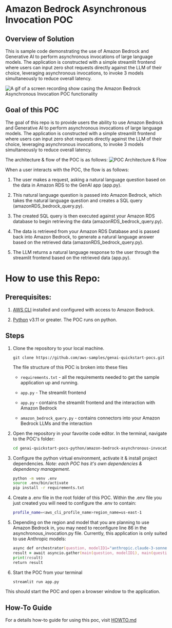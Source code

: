 # Amazon Bedrock Asynchronous Invocation POC

## Overview of Solution

This is sample code demonstrating the use of Amazon Bedrock and Generative AI to perform asynchronous invocations of large language models. The application is constructed with a simple streamlit frontend where users can input zero shot requests directly against the LLM of their choice, leveraging asynchronous invocations, to invoke 3 models simultaneously to reduce overall latency.

![A gif of a screen recording show casing the Amazon Bedrock Asynchronous Invocation POC functionality](images/demo.gif)


## Goal of this POC
The goal of this repo is to provide users the ability to use Amazon Bedrock and Generative AI to perform asynchronous invocations of large language models. The application is constructed with a simple streamlit frontend where users can input zero shot requests directly against the LLM of their choice, leveraging asynchronous invocations, to invoke 3 models simultaneously to reduce overall latency.

The architecture & flow of the POC is as follows:
![POC Architecture & Flow](images/architecture.png 'POC Architecture')


When a user interacts with the POC, the flow is as follows:

1. The user makes a request, asking a natural language question based on the data in Amazon RDS to the GenAI app (app.py).

1. This natural language question is passed into Amazon Bedrock, which takes the natural language question and creates a SQL query (amazonRDS_bedrock_query.py).

1. The created SQL query is then executed against your Amazon RDS database to begin retrieving the data (amazonRDS_bedrock_query.py).

1. The data is retrieved from your Amazon RDS Database and is passed back into Amazon Bedrock, to generate a natural language answer based on the retrieved data (amazonRDS_bedrock_query.py).

1. The LLM returns a natural language response to the user through the streamlit frontend based on the retrieved data (app.py).




# How to use this Repo:

## Prerequisites:

1. [AWS CLI](https://docs.aws.amazon.com/cli/latest/userguide/getting-started-install.html) installed and configured with access to Amazon Bedrock.

1. [Python](https://www.python.org/downloads/) v3.11 or greater. The POC runs on python. 



## Steps
1. Clone the repository to your local machine.

    ```
    git clone https://github.com/aws-samples/genai-quickstart-pocs.git
    ```
    
    The file structure of this POC is broken into these files
    
    * `requirements.txt` - all the requirements needed to get the sample application up and running.
    * `app.py` - The streamlit frontend
    
    
    * `app.py` - contains the streamlit frontend and the interaction with Amazon Bedrock
    
    * `amazon_bedrock_query.py` - contains connectors into your Amazon Bedrock LLMs and the interaction
    
    

1. Open the repository in your favorite code editor. In the terminal, navigate to the POC's folder:
    ```zsh
    cd genai-quickstart-pocs-python/amazon-bedrock-asynchronous-invocation-poc
    ```

1. Configure the python virtual environment, activate it & install project dependencies. *Note: each POC has it's own dependencies & dependency management.*
    ```zsh
    python -m venv .env
    source .env/bin/activate
    pip install -r requirements.txt
    ```

1. Create a .env file in the root folder of this POC. Within the .env file you just created you will need to configure the .env to contain:

    ```zsh
    profile_name=<aws_cli_profile_name>region_name=us-east-1
    ```


1. Depending on the region and model that you are planning to use Amazon Bedrock in, you may need to reconfigure line 86 in the asynchronous_invocation.py file. Currently, this application is only suited to use Anthropic models:

    ```zsh
    async def orchestrator(question, modelID1="anthropic.claude-3-sonnet-20240229-v1:0", modelID2="anthropic.claude-3-haiku-20240307-v1:0", modelID3='anthropic.claude-v2:1'):
    result = await asyncio.gather(main(question, modelID1), main(question, modelID2), main(question, modelID3))
    print(result)
    return result
    ```


1. Start the POC from your terminal
    ```zsh
    streamlit run app.py
    ```
This should start the POC and open a browser window to the application. 

## How-To Guide
For a details how-to guide for using this poc, visit [HOWTO.md](HOWTO.md)

